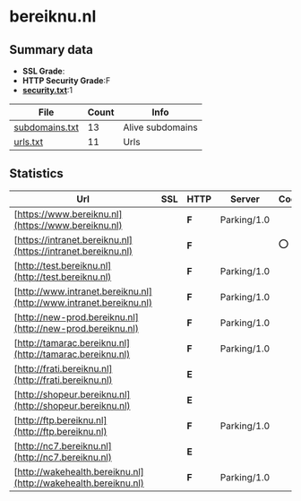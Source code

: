 

# bereiknu.nl
## Summary data


 - **SSL Grade**:
 - **HTTP Security Grade**:F
 - **[security.txt](https://www.digitaleoverheid.nl/nieuws/standaard-security-txt-nu-verplicht-voor-overheid/)**:1


| File       | Count | Info |
|------------|-------|------|
|[subdomains.txt](/data/bereiknu.nl/subdomains.txt)|13|Alive subdomains|
|[urls.txt](/data/bereiknu.nl/urls.txt)|11|Urls|


## Statistics


| Url | SSL | HTTP | Server | Cookie | HSTS | CORS | CTO | CSP | XFO | XXP | RP |FP| Tech |Title |
|--------|-------|-------|------|------|------|------|------|------|------|------|------|------|------|------|
|[https://www.bereiknu.nl](https://www.bereiknu.nl)| | **F**|Parking/1.0| | | | | | | | :white_check_mark: | ||bereiknu.nl - be...|
|[https://intranet.bereiknu.nl](https://intranet.bereiknu.nl)| | **F**||:o: | | | | | | | :white_check_mark: | |||
|[http://test.bereiknu.nl](http://test.bereiknu.nl)| | **F**|Parking/1.0| | | | | | | | :white_check_mark: | ||bereiknu.nl - be...|
|[http://www.intranet.bereiknu.nl](http://www.intranet.bereiknu.nl)| | **F**|Parking/1.0| | | | | | | | :white_check_mark: | ||bereiknu.nl - be...|
|[http://new-prod.bereiknu.nl](http://new-prod.bereiknu.nl)| | **F**|Parking/1.0| | | | | | | | :white_check_mark: | ||bereiknu.nl - be...|
|[http://tamarac.bereiknu.nl](http://tamarac.bereiknu.nl)| | **F**|Parking/1.0| | | | | | | | :white_check_mark: | ||bereiknu.nl - be...|
|[http://frati.bereiknu.nl](http://frati.bereiknu.nl)| | **E**|| | | | | | | | :white_check_mark: | |||
|[http://shopeur.bereiknu.nl](http://shopeur.bereiknu.nl)| | **E**|| | | | | | | | :white_check_mark: | |||
|[http://ftp.bereiknu.nl](http://ftp.bereiknu.nl)| | **F**|Parking/1.0| | | | | | | | :white_check_mark: | ||bereiknu.nl - be...|
|[http://nc7.bereiknu.nl](http://nc7.bereiknu.nl)| | **E**|| | | | | | | | :white_check_mark: | |||
|[http://wakehealth.bereiknu.nl](http://wakehealth.bereiknu.nl)| | **F**|Parking/1.0| | | | | | | | :white_check_mark: | ||bereiknu.nl - be...|


